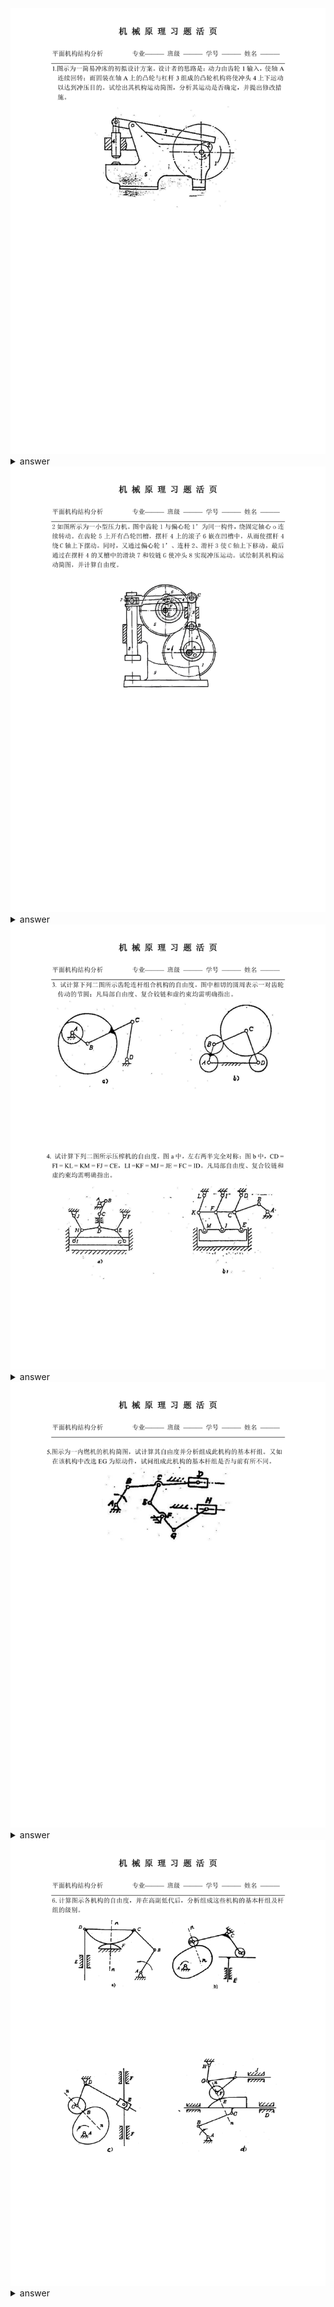<span id="00001">
<img src="hw_pict/00001.svg">
</span>

<details><summary>answer</summary>

<img src="ans_pict/00001.svg">

**summary**:

1. 画图要注意比例尺
2. 根据原图来画运动简图，就不需要过于追求画等价变形的形式
3. 学会根据结果来分析，知道是自由度不够所以从增加自由度来解决问题

我的设计如下：

![](ans_pict/7.png)

</details>

<span id="00002">
<img src="hw_pict/00002.svg">
</span>

<details><summary>answer</summary>

<img src="ans_pict/00002.svg">

**notice**:

1. 有滚子的一般是偏心的，所以 F 处应该是偏心的
2. 7 处是一个滑块结构，容易忽略，以为仅仅是一个转动副

</details>

<span id="00003">
<img src="hw_pict/00003.svg">
</span>

<details><summary>answer</summary>

<img src="ans_pict/00002.svg">

<img src="ans_pict/00003.svg">

![](ans_pict/8.png)

![](ans_pict/9.png)

![](ans_pict/10.png)

![](ans_pict/11.png)

**summary**:

1. 采取去除约束的方法，按照一般的计算
2. 也可参照课本，计算虚约束

</details>

<span id="00004">
<img src="hw_pict/00004.svg">
</span>

<details><summary>answer</summary>

<img src="ans_pict/00004.svg">

**summary**:

1. 从远离原动件开始拆分
2. 拆分后保持自由度不变
3. 运动副是跟随杆组的

</details>

<span id="00005">
<img src="hw_pict/00005.svg">
</span>

<details><summary>answer</summary>

<img src="ans_pict/00004.svg">

题目 1

![](ans_pict/12.png)

n = 4; PL = 5; PH = 1 => F = 1

**高副低代**:

![](ans_pict/13.png)

![](ans_pict/14.png)

**notice**:

1. DRC 构成一个三角形，所以是一个整体，用阴影描述更为醒目

题目 2

![](ans_pict/15.png)

局部自由度的滚子可以不用计算到 n 里面

n = 3; PL = 3; PH = 2 => F = 1

![](ans_pict/16.png)

高副低代，

1. 将滚子固结
2. 找到对应的曲率半径，一个变成了转动副，一个曲率半径无穷大变成了移动副

![](ans_pict/17.png)

题目 3，类似

![](ans_pict/18.png)

题目 4

![](ans_pict/19.png)

n = 6; PL = 8; PH = 1 => F = 1

高副低代

![](ans_pict/20.png)

F 是与 CE 接触的，所以高副低代后的 Q 是固结在 CE 上面的

![](ans_pict/21.png)

**summary**:

1. 找出局部自由度，虚约束，复合铰链，以便提醒自己
2. 看看是否有三角形，如果有，则画上阴影表示一个整体
3. 高副低代，滚子的核心是考虑曲率半径

</details>
